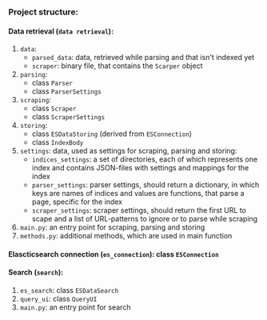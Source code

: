 ### Project structure:

#### Data retrieval (`data retrieval`):
1) `data`: 
   * `parsed_data`: data, retrieved while parsing and that isn't indexed yet
   * `scraper`: binary file, that contains the `Scarper` object
2) `parsing`: 
   * class `Parser`
   * class `ParserSettings`
3) `scraping`:
   * class `Scraper`
   * class `ScraperSettings`
4) `storing`:
   * class `ESDataStoring` (derived from `ESConnection`)
   * class `IndexBody`
5) `settings`: data, used as settings for scraping, parsing and storing:
   * `indices_settings`: a set of directories, each of which represents one index and contains JSON-files with settings and mappings for the index
   * `parser_settings`: parser settings, should return a dictionary, in which keys are names of indices and values are functions, that parse a page, specific for the index
   * `scraper_settings`: scraper settings, should return the first URL to scape and a list of URL-patterns to ignore or to parse while scraping
6) `main.py`: an entry point for scraping, parsing and storing
7) `methods.py`: additional methods, which are used in main function

#### Elascticsearch connection (`es_connection`): class `ESConnection`

#### Search (`search`):
1) `es_search`: class `ESDataSearch`
2) `query_ui`: class `QueryUI`
3) `main.py`: an entry point for search



